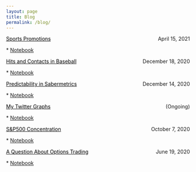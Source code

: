 ```yaml
---
layout: page
title: Blog
permalink: /blog/
---
```


<p style="text-align:left;">
    <a href = "https://benmarrow.com/blogposts/Sports_Promotions.html" style="color: #000000; text-decoration: underline;">Sports Promotions</a>
    <span style="float:right;">
        April 15, 2021
    </span>
</p>
* <a href="https://www.notion.so/Sports-Promotions-a8427c866bbb4ee39645040f09aef198">Notebook</a>


<p style="text-align:left;">
    <a href = "https://benmarrow.com/blogposts/Hits_Contacts_Baseball.html" style="color: #000000; text-decoration: underline;">Hits and Contacts in Baseball</a>
    <span style="float:right;">
        December 18, 2020
    </span>
</p>
* <a href="https://www.notion.so/Hits-vs-Contacts-in-Baseball-f871b9e4e40b4f02bc9bcf310d901b58">Notebook</a>


<p style="text-align:left;">
    <a href = "https://benmarrow.com/blogposts/Predictability_Sabermetrics.html" style="color: #000000; text-decoration: underline;">Predictability in Sabermetrics</a>
    <span style="float:right;">
        December 14, 2020
    </span>
</p>
* <a href="https://www.notion.so/Predictability-in-Sabermetrics-d32d7866b5c74f4eb58c207f290aef04">Notebook</a>

<p style="text-align:left;">
    <a href = "https://benmarrow.com/blogposts/Twitter_Graphs.html" style="color: #000000; text-decoration: underline;">My Twitter Graphs</a>
    <span style="float:right;">
        (Ongoing)
    </span>
</p>
* <a href="https://www.notion.so/My-Twitter-Graphs-08dfb12dc33141b0b38043653db8bce9">Notebook</a>


<p style="text-align:left;">
    <a href = "https://benmarrow.com/blogposts/SP500_Concentration.html" style="color: #000000; text-decoration: underline;">S&P500 Concentration</a>
    <span style="float:right;">
        October 7, 2020
    </span>
</p>
* <a href="https://www.notion.so/S-P500-Concentration-90df7a9eafd842ad924b4ace3675fdb9">Notebook</a>

<p style="text-align:left;">
    <a href = "https://benmarrow.com/blogposts/A_Question_About_Options_Trading.html" style="color: #000000; text-decoration: underline;">A Question About Options Trading</a>
    <span style="float:right;">
        June 19, 2020
    </span>
</p>
* <a href = "https://www.notion.so/A-Question-About-Options-Trading-9e4f4f9f6075451dada5ba95e4cd5ea1">Notebook</a>

